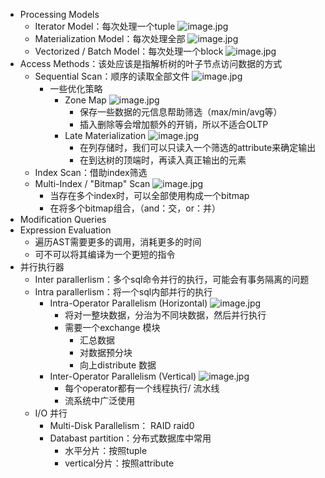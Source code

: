 - Processing Models
	- Iterator Model：每次处理一个tuple ![image.jpg](../assets/a2849662-9ec6-4b01-90cd-ad381cc47a59-1115003.jpg)
	- Materialization Model：每次处理全部 ![image.jpg](../assets/01411030-7c32-4ec9-b14f-d9b295c73f62-1115003.jpg)
	- Vectorized / Batch Model：每次处理一个block ![image.jpg](../assets/3d7eb4d1-2b76-44b4-ad58-827425e59d65-1115003.jpg)
- Access Methods：该处应该是指解析树的叶子节点访问数据的方式
	- Sequential Scan：顺序的读取全部文件 ![image.jpg](../assets/2f5746f7-901f-460a-bec2-47d625e969f8-1115003.jpg)
		- 一些优化策略
			- Zone Map ![image.jpg](../assets/fb977b41-9422-42a9-90b6-ea05141c4c72-1115003.jpg)
				- 保存一些数据的元信息帮助筛选（max/min/avg等）
				- 插入删除等会增加额外的开销，所以不适合OLTP
			- Late Materialization ![image.jpg](../assets/c38acff6-5630-4011-aba1-34ea4de6a84a-1115003.jpg)
				- 在列存储时，我们可以只读入一个筛选的attribute来确定输出
				- 在到达树的顶端时，再读入真正输出的元素
	- Index Scan：借助index筛选
	- Multi-Index / "Bitmap" Scan ![image.jpg](../assets/23db5087-6bc5-4ca0-8ad6-d97603de1adc-1115003.jpg)
		- 当存在多个index时，可以全部使用构成一个bitmap
		- 在将多个bitmap组合，（and：交，or：并）
- Modification Queries
- Expression Evaluation
	- 遍历AST需要更多的调用，消耗更多的时间
	- 可不可以将其编译为一个更短的指令
- 并行执行器
	- Inter parallerlism：多个sql命令并行的执行，可能会有事务隔离的问题
	- Intra parallerlism：将一个sql内部并行的执行
		- Intra-Operator Parallelism (Horizontal) ![image.jpg](../assets/05fb2f29-b798-4307-a7da-029c3ae47e12-1115003.jpg)
			- 将对一整块数据，分治为不同块数据，然后并行执行
			- 需要一个exchange 模块
				- 汇总数据
				- 对数据预分块
				- 向上distribute 数据
		- Inter-Operator Parallelism (Vertical) ![image.jpg](../assets/1ce460cf-3f67-4f88-859b-1f888acc4c23-1115003.jpg)
			- 每个operator都有一个线程执行/ 流水线
			- 流系统中广泛使用
	- I/O 并行
		- Multi-Disk Parallelism： RAID raid0
		- Databast partition：分布式数据库中常用
			- 水平分片：按照tuple
			- vertical分片：按照attribute